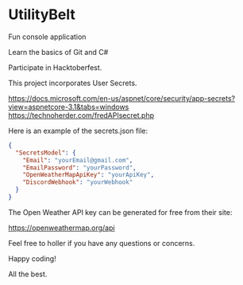 # UtilityBelt
Fun console application

Learn the basics of Git and C#

Participate in Hacktoberfest.

This project incorporates User Secrets.

https://docs.microsoft.com/en-us/aspnet/core/security/app-secrets?view=aspnetcore-3.1&tabs=windows
https://technoherder.com/fredAPIsecret.php

Here is an example of the secrets.json file:
```json
{
  "SecretsModel": {
    "Email": "yourEmail@gmail.com",
    "EmailPassword": "yourPassword",
    "OpenWeatherMapApiKey": "yourApiKey",
    "DiscordWebhook": "yourWebhook"
  }
}
```

The Open Weather API key can be generated for free from their site:

https://openweathermap.org/api

Feel free to holler if you have any questions or concerns.

Happy coding!

All the best.